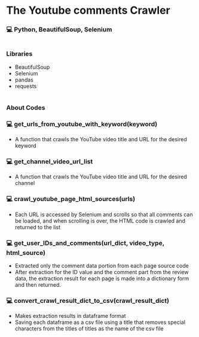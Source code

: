 # The Youtube comments Crawler 


### 💻 Python, BeautifulSoup, Selenium

#

### Libraries
- BeautifulSoup
- Selenium
- pandas
- requests

#

### About Codes

### 💻 get_urls_from_youtube_with_keyword(keyword) 
- A function that crawls the YouTube video title and URL for the desired keyword

### 💻 get_channel_video_url_list 
- A function that crawls the YouTube video title and URL for the desired channel

### 💻 crawl_youtube_page_html_sources(urls) 
- Each URL is accessed by Selenium and scrolls so that all comments can be loaded, and when scrolling is over, the HTML code is crawled and returned to the list

### 💻 get_user_IDs_and_comments(url_dict, video_type, html_source) 
- Extracted only the comment data portion from each page source code
- After extraction for the ID value and the comment part from the review data, the extraction result for each page is made into a dictionary form and then returned.

### 💻 convert_crawl_result_dict_to_csv(crawl_result_dict) 
- Makes extraction results in dataframe format
- Saving each dataframe as a csv file using a title that removes special characters from the titles of titles as the name of the csv file
